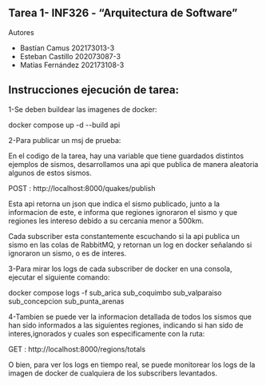## Tarea 1- INF326 - “Arquitectura de Software” 
Autores
* Bastían Camus 202173013-3
* Esteban Castillo 202073087-3
* Matías Fernández 202173108-3
## Instrucciones ejecución de tarea:

1-Se deben buildear las imagenes de docker:

docker compose up -d --build api

2-Para publicar un msj de prueba:

En el codigo de la tarea, hay una variable que tiene guardados distintos ejemplos de sismos, desarrollamos una api que publica de manera aleatoria algunos de estos sismos.

POST : http://localhost:8000/quakes/publish

Esta api retorna un json que indica el sismo publicado, junto a la informacion de este, e informa que regiones ignoraron el sismo y que regiones les intereso debido a su cercania menor a 500km.

Cada subscriber esta constantemente escuchando si la api publica un sismo en las colas de RabbitMQ, y retornan un log  en docker señalando si ignoraron un sismo, o es de interes.

3-Para mirar los logs de cada subscriber de docker en una consola, ejecutar el siguiente comando:

docker compose logs -f sub_arica sub_coquimbo sub_valparaiso sub_concepcion sub_punta_arenas

4-Tambien se puede ver la informacion detallada de todos los sismos que han sido informados a las siguientes regiones, indicando si han sido de interes,ignorados y cuales son especificamente con la ruta:

GET : http://localhost:8000/regions/totals

O bien, para ver los logs en tiempo real, se puede monitorear los logs de la imagen de docker de cualquiera de los subscribers levantados.


